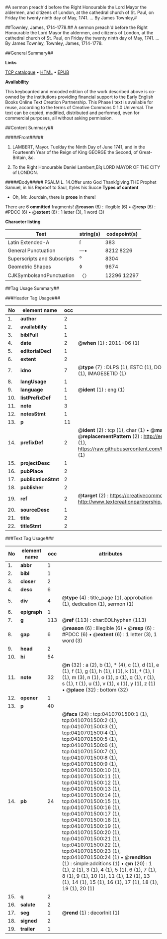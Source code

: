 #A sermon preach'd before the Right Honourable the Lord Mayor the aldermen, and citizens of London, at the cathedral church of St. Paul, on Friday the twenty ninth day of May, 1741. ... By James Townley,#

##Townley, James, 1714-1778.##
A sermon preach'd before the Right Honourable the Lord Mayor the aldermen, and citizens of London, at the cathedral church of St. Paul, on Friday the twenty ninth day of May, 1741. ... By James Townley,
Townley, James, 1714-1778.

##General Summary##

**Links**

[TCP catalogue](http://www.ota.ox.ac.uk/tcp/)  • 
[HTML](http://tei.it.ox.ac.uk/tcp/Texts-HTML/free/004/004870458.html)  • 
[EPUB](http://tei.it.ox.ac.uk/tcp/Texts-EPUB/free/004/004870458.epub)

**Availability**

This keyboarded and encoded edition of the
	       work described above is co-owned by the institutions
	       providing financial support to the Early English Books
	       Online Text Creation Partnership. This Phase I text is
	       available for reuse, according to the terms of Creative
	       Commons 0 1.0 Universal. The text can be copied,
	       modified, distributed and performed, even for
	       commercial purposes, all without asking permission.


##Content Summary##

#####Front#####

1. LAMBERT, Mayor. Tueſday the Ninth Day of June 1741, and in the Fourteenth Year of the Reign of King GEORGE the Second, of Great-Britain, &c.

1. To the Right Honourable Daniel Lambert,Eſq LORD MAYOR OF THE CITY of LONDON.

#####Body#####
PSALM L. 14.Offer unto God Thankſgiving.THE Prophet Samuel, in his Reproof to Saul, ſtyles his Succe
**Types of content**

  * Oh, Mr. Jourdain, there is **prose** in there!

There are 6 **ommitted** fragments! 
 @__reason__ (6) : illegible (6)  •  @__resp__ (6) : #PDCC (6)  •  @__extent__ (6) : 1 letter (3), 1 word (3)

**Character listing**


|Text|string(s)|codepoint(s)|
|---|---|---|
|Latin Extended-A|ſ|383|
|General Punctuation|—•|8212 8226|
|Superscripts             and Subscripts|⁰|8304|
|Geometric Shapes|◊|9674|
|CJKSymbolsandPunctuation|〈〉|12296 12297|

##Tag Usage Summary##

###Header Tag Usage###

|No|element name|occ|attributes|
|---|---|---|---|
|1.|__author__|2||
|2.|__availability__|1||
|3.|__biblFull__|1||
|4.|__date__|2| @__when__ (1) : 2011-06 (1)|
|5.|__editorialDecl__|1||
|6.|__extent__|2||
|7.|__idno__|7| @__type__ (7) : DLPS (1), ESTC (1), DOCNO (1), TCP (1), GALEDOCNO (1), CONTENTSET (1), IMAGESETID (1)|
|8.|__langUsage__|1||
|9.|__language__|1| @__ident__ (1) : eng (1)|
|10.|__listPrefixDef__|1||
|11.|__note__|3||
|12.|__notesStmt__|1||
|13.|__p__|11||
|14.|__prefixDef__|2| @__ident__ (2) : tcp (1), char (1)  •  @__matchPattern__ (2) : ([0-9\-]+):([0-9IVX]+) (1), (.+) (1)  •  @__replacementPattern__ (2) : http://eebo.chadwyck.com/downloadtiff?vid=$1&page=$2 (1), https://raw.githubusercontent.com/textcreationpartnership/Texts/master/tcpchars.xml#$1 (1)|
|15.|__projectDesc__|1||
|16.|__pubPlace__|2||
|17.|__publicationStmt__|2||
|18.|__publisher__|2||
|19.|__ref__|2| @__target__ (2) : https://creativecommons.org/publicdomain/zero/1.0/ (1), http://www.textcreationpartnership.org/docs/. (1)|
|20.|__sourceDesc__|1||
|21.|__title__|2||
|22.|__titleStmt__|2||


###Text Tag Usage###

|No|element name|occ|attributes|
|---|---|---|---|
|1.|__abbr__|1||
|2.|__bibl__|1||
|3.|__closer__|2||
|4.|__desc__|6||
|5.|__div__|4| @__type__ (4) : title_page (1), approbation (1), dedication (1), sermon (1)|
|6.|__epigraph__|1||
|7.|__g__|113| @__ref__ (113) : char:EOLhyphen (113)|
|8.|__gap__|6| @__reason__ (6) : illegible (6)  •  @__resp__ (6) : #PDCC (6)  •  @__extent__ (6) : 1 letter (3), 1 word (3)|
|9.|__head__|2||
|10.|__hi__|54||
|11.|__note__|32| @__n__ (32) : a (2), b (1), * (4), c (1), d (1), e (1), f (1), g (1), h (1), i (1), k (1), † (1), l (1), m (3), n (1), o (1), p (1), q (1), r (1), s (1), t (1), u (1), v (1), x (1), y (1), z (1)  •  @__place__ (32) : bottom (32)|
|12.|__opener__|1||
|13.|__p__|40||
|14.|__pb__|24| @__facs__ (24) : tcp:0410701500:1 (1), tcp:0410701500:2 (1), tcp:0410701500:3 (1), tcp:0410701500:4 (1), tcp:0410701500:5 (1), tcp:0410701500:6 (1), tcp:0410701500:7 (1), tcp:0410701500:8 (1), tcp:0410701500:9 (1), tcp:0410701500:10 (1), tcp:0410701500:11 (1), tcp:0410701500:12 (1), tcp:0410701500:13 (1), tcp:0410701500:14 (1), tcp:0410701500:15 (1), tcp:0410701500:16 (1), tcp:0410701500:17 (1), tcp:0410701500:18 (1), tcp:0410701500:19 (1), tcp:0410701500:20 (1), tcp:0410701500:21 (1), tcp:0410701500:22 (1), tcp:0410701500:23 (1), tcp:0410701500:24 (1)  •  @__rendition__ (1) : simple:additions (1)  •  @__n__ (20) : 1 (1), 2 (1), 3 (1), 4 (1), 5 (1), 6 (1), 7 (1), 8 (1), 9 (1), 10 (1), 11 (1), 12 (1), 13 (1), 14 (1), 15 (1), 16 (1), 17 (1), 18 (1), 19 (1), 20 (1)|
|15.|__q__|2||
|16.|__salute__|2||
|17.|__seg__|1| @__rend__ (1) : decorInit (1)|
|18.|__signed__|2||
|19.|__trailer__|1||
